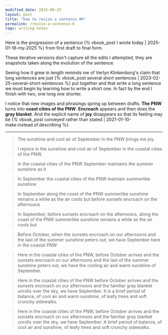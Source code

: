 ```yaml
---
modified_date: 2025-09-25
layout: post
title: "how to revise a sentence #6"
permalink: /revise-a-sentence-6
tags: writing notes
---
```


Here is the progression of a sentence {% vbook_post I wrote today | 2025-01-18-my-2025 %} from first draft to final form.
<!--more-->
These iterative versions don't capture all the edits I attempted, they are snapshots taken along the evolution of the sentence.

Seeing how it grew in length reminds me of Verlyn Klinkenborg's claim that long sentences are just {% vbook_post several short sentences | 2023-02-25-several-short-sentences %} put together and that write a long sentence we must begin by learning how to write a short one.
In fact by the end I finish with two, one long one shorter.

I notice that new images and phrasings spring up between drafts.
**The PNW** turns into **coast cities of the PNW**.
**Encroach** appears and then does the **gray blanket**.
And the explicit name of **joy** disappears so that its feeling may be {% vbook_post conveyed rather than stated | 2021-01-10-make.instead.of.describing %}.

---

> The sunshine and cool air of September in the PNW brings me joy.

> I rejoice in the sunshine and cool air of September in the coastal cities of the PNW.

> In the coastal cities of the PNW September maintains the summer sunshine as it

> In September the coastal cities of the PNW maintain summerlike sunshine

> In September along the coast of the PNW summerlike sunshine remains a while as the air cools but before sunsets encroach on the afternoons

> In September, before sunsets encroach on the afternoons, along the coast of the PNW summerlike sunshine remains a while as the air cools but

> Before October, when the sunsets encroach on our afternoons and the last of the summer sunshine peters out, we have September here in the coastal PNW

> Here in the coastal cities of the PNW, before October arrives and the sunsets encroach on our afternoons and the last of the summer sunshine peters out, we have the cooling air and warm sunshine of September.

> Here in the coastal cities of the PNW before October arrives and the sunsets encroach on our afternoons and the familiar gray blanket unrolls over the sky, we have September.
> It is a brief period of balance, of cool air and warm sunshine, of leafy trees and soft crunchy sidewalks.

> Here in the coastal cities of the PNW, before October arrives and the sunsets encroach on our afternoons and the familiar gray blanket unrolls over the sky, we have September.
> A brief period of balance, of cool air and sunshine, of leafy trees and soft crunchy sidewalks.
